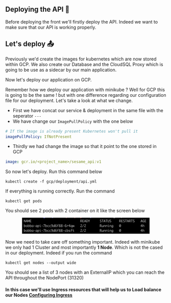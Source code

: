 ## Deploying the API 🔮

Before deploying the front we'll firstly deploy the API. Indeed we want to make sure that our API is working properly.

## Let's deploy 📤

Previously we'd create the images for kubernetes which are now stored within GCP. We also create our Database and the CloudSQL Proxy which is going to be use as a sidecar by our main application.

Now let's deploy our application on GCP.

Remember how we deploy our application with minikube ? Well for GCP this is going to be the same ! but with one difference regarding our configuration file for our deployment. Let's take a look at what we change.

- First we have concat our service & deployment in the same file with the seperator ```---```
- We have change our ```ImagePullPolicy``` with the one below 

```yaml
# If the image is already present Kubernetes won't pull it 
imagePullPolicy: IfNotPresent
```

- Thirdly we had change the image so that it point to the one stored in GCP

```yaml
image: gcr.io/<project_name>/sesame_api:v1
```

So now let's deploy. Run this command below

```shell
kubectl create -f gcp/deployment/api.yml
```

If everything is running correctly. Run the command

```shell
kubectl get pods
```

You should see 2 pods with 2 container on it like the screen below

<p align="center"> 
  <img src="../img/bobba-api-pod.png" alt="drawing" width="400"/>
</p>

Now we need to take care off something important. Indeed with minikube we only had 1 Cluster and most importantly **1 Node**. Which is not the cased in our deployment. Indeed if you run the command

```shell
kubectl get nodes --output wide
```

You should see a list of 3 nodes with an ExternalIP which you can reach the API throughout the NodePort (31320)

#### In this case we'll use Ingress resources that will help us to Load balance our Nodes [Configuring Ingress](ingress.md)

